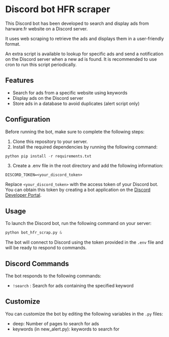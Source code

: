 # Discord bot HFR scraper

This Discord bot has been developed to search and display ads from harware.fr website on a Discord server.

It uses web scraping to retrieve the ads and displays them in a user-friendly format.

An extra script is available to lookup for specific ads and send a notification on the Discord server when a new ad is found. It is recommended to use cron to run this script periodically.

## Features

- Search for ads from a specific website using keywords
- Display ads on the Discord server
- Store ads in a database to avoid duplicates (alert script only)

## Configuration

Before running the bot, make sure to complete the following steps:

1. Clone this repository to your server.
2. Install the required dependencies by running the following command:

```python
python pip install -r requirements.txt
```

3. Create a .env file in the root directory and add the following information:

```
DISCORD_TOKEN=<your_discord_token>
```

Replace `<your_discord_token>` with the access token of your Discord bot. You can obtain this token by creating a bot application on the [Discord Developer Portal](https://discord.com/developers/applications).

## Usage

To launch the Discord bot, run the following command on your server:

```python
python bot_hfr_scrap.py &
```

The bot will connect to Discord using the token provided in the `.env` file and will be ready to respond to commands.

## Discord Commands

The bot responds to the following commands:

- `!search` <keyword>: Search for ads containing the specified keyword

## Customize

You can customize the bot by editing the following variables in the `.py` files:

- deep: Number of pages to search for ads
- keywords (in new_alert.py): keywords to search for


